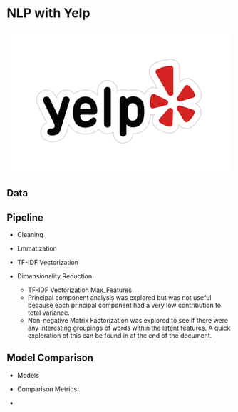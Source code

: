 
# NLP with Yelp
![Yelp_logo](/img/unnamed.png)

## Data

## Pipeline

* Cleaning

* Lmmatization

* TF-IDF Vectorization

* Dimensionality Reduction
     * TF-IDF Vectorization Max_Features
     * Principal component analysis was explored but was not useful because each principal component had a very low contribution to total variance.
     * Non-negative Matrix Factorization was explored to see if there were any interesting groupings of words within the latent features. A quick exploration of this can be found in at the end of the document.
     
## Model Comparison

* Models

* Comparison Metrics

* 
